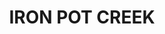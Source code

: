 ---
lastmod: '2025-04-06T06:05:20+00:00'
latitude: -28.63704032
layout: suburb
longitude: 152.8612286
postcode: '2474'
state: NSW
title: IRON POT CREEK
url: /nsw/iron-pot-creek/
---
